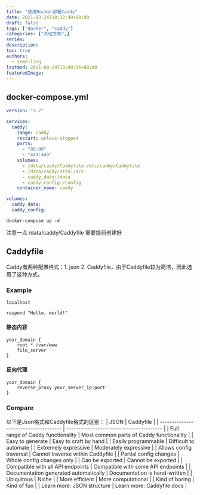 ```yaml
---
title: "使用Docker部署Caddy"
date: 2021-03-24T18:32:49+08:00
draft: false
tags: ["docker", "caddy"]
categories: ["其他方面",]
series:
description:
toc: true
authors:
  - zemelling
lastmod: 2021-08-29T13:09:56+08:00
featuredImage:
---
```

## docker-compose.yml

```yaml
version: "3.7"

services:
  caddy:
    image: caddy
    restart: unless-stopped
    ports:
      - "80:80"
      - "443:443"
    volumes:
      - /data/caddy/Caddyfile:/etc/caddy/Caddyfile
      - /data/caddy/site:/srv
      - caddy_data:/data
      - caddy_config:/config
    container_name: caddy

volumes:
  caddy_data:
  caddy_config:
```
```shell
docker-compose up -d
```
注意一点 /data/caddy/Caddyfile 需要提前创建好

## Caddyfile

Caddy有两种配置格式：1. json 2. Caddyfile，由于Caddyfile较为简洁，因此选用了这种方式。

### Example

```
localhost

respond "Hello, world!"
```

#### 静态内容

```
your_domain {
    root * /var/www
    file_server
}
```

#### 反向代理

```
your_domain {
    reverse_proxy your_server_ip:port
}
```

### Compare
以下是Json格式和Caddyfile格式的区别：
| JSON                                  | Caddyfile                                |
| ------------------------------------- | ---------------------------------------- |
| Full range of Caddy functionality     | Most common parts of Caddy functionality |
| Easy to generate                      | Easy to craft by hand                    |
| Easily programmable                   | Difficult to automate                    |
| Extremely expressive                  | Moderately expressive                    |
| Allows config traversal               | Cannot traverse within Caddyfile         |
| Partial config changes                | Whole config changes only                |
| Can be exported                       | Cannot be exported                       |
| Compatible with all API endpoints     | Compatible with some API endpoints       |
| Documentation generated automatically | Documentation is hand-written            |
| Ubiquitous                            | Niche                                    |
| More efficient                        | More computational                       |
| Kind of boring                        | Kind of fun                              |
| Learn more: JSON structure            | Learn more: Caddyfile docs               |

